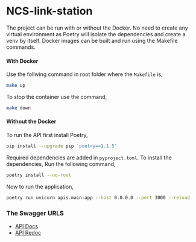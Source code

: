 # NCS-link-station

The project can be run with or without the Docker. No need to create any virtual environment as Poetry will isolate the dependencies and create a venv by itself. Docker images can be built and run using the Makefile commands.

#### With Docker

Use the follwing command in root folder where the `Makefile` is,
```bash
make up
```

To stop the container use the command,
```bash
make down
```

#### Without the Docker

To run the API first install Poetry,

```bash
pip install --upgrade pip 'poetry==1.1.5'
```

Required dependencies are added in `pyproject.toml`. To install the dependencies, Run the following command,
```bash
poetry install --no-root
```
Now to run the application,
```bash
poetry run uvicorn apis.main:app --host 0.0.0.0 --port 3000 --reload
```


### The Swagger URLS

- [API Docs](http://localhost:3000/docs)
- [API Redoc](http://localhost:3000/redoc)
